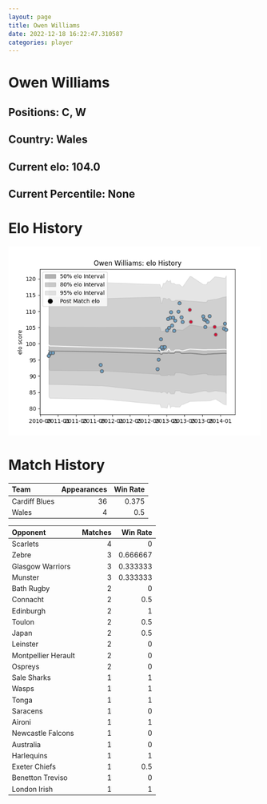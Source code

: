 ```yaml
---  
layout: page  
title: Owen Williams  
date: 2022-12-18 16:22:47.310587  
categories: player  
---
```

# Owen Williams

## Positions: C, W

## Country: Wales

## Current elo: 104.0

## Current Percentile: None

# Elo History


![elo history](history_OwenWilliams.png)
# Match History


| Team          |   Appearances |   Win Rate |
|:--------------|--------------:|-----------:|
| Cardiff Blues |            36 |      0.375 |
| Wales         |             4 |      0.5   |

| Opponent            |   Matches |   Win Rate |
|:--------------------|----------:|-----------:|
| Scarlets            |         4 |   0        |
| Zebre               |         3 |   0.666667 |
| Glasgow Warriors    |         3 |   0.333333 |
| Munster             |         3 |   0.333333 |
| Bath Rugby          |         2 |   0        |
| Connacht            |         2 |   0.5      |
| Edinburgh           |         2 |   1        |
| Toulon              |         2 |   0.5      |
| Japan               |         2 |   0.5      |
| Leinster            |         2 |   0        |
| Montpellier Herault |         2 |   0        |
| Ospreys             |         2 |   0        |
| Sale Sharks         |         1 |   1        |
| Wasps               |         1 |   1        |
| Tonga               |         1 |   1        |
| Saracens            |         1 |   0        |
| Aironi              |         1 |   1        |
| Newcastle Falcons   |         1 |   0        |
| Australia           |         1 |   0        |
| Harlequins          |         1 |   1        |
| Exeter Chiefs       |         1 |   0.5      |
| Benetton Treviso    |         1 |   0        |
| London Irish        |         1 |   1        |